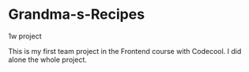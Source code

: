 # Grandma-s-Recipes
1w project

This is my first team project in the Frontend course with Codecool. I did alone the whole project. 
